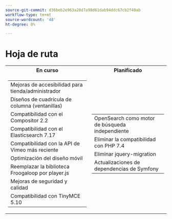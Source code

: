 ```yaml
---
source-git-commit: d36beb2e963a28d7a98d61dab94ddc67cb2f40ab
workflow-type: tm+mt
source-wordcount: '48'
ht-degree: 0%

---
```

# Hoja de ruta

<table style="table-layout:auto">
  <tr>
    <th>En curso</th>
    <th>Planificado</th>
  </tr>
  <tr>
    <td>
      <table>
        <tr>
          <td>Mejoras de accesibilidad para tienda/administrador</td>
        </tr>
        <tr>
          <td>Diseños de cuadrícula de columna (ventanillas)</td>
        </tr>
        <tr>
          <td>Compatibilidad con el Compositor 2.2</td>
        </tr>
        <tr>
          <td>Compatibilidad con el Elasticsearch 7.17</td>
        </tr>
        <tr>
          <td>Compatibilidad con la API de Vimeo más reciente</td>
        </tr>
        <tr>
          <td>Optimización del diseño móvil</td>
        </tr>
        <tr>
          <td>Reemplazar la biblioteca Froogaloop por player.js</td>
        </tr>
        <tr>
          <td>Mejoras de seguridad y calidad</td>
        </tr>
        <tr>
          <td>Compatibilidad con TinyMCE 5.10</td>
        </tr>
      </table>
    </td>
    <td>
      <table>
        <tr>
          <td>OpenSearch como motor de búsqueda independiente</td>
        </tr>
        <tr>
          <td>Eliminar la compatibilidad con PHP 7.4</td>
        </tr>
        <tr>
          <td>Eliminar jquery-migration</td>
        </tr>
        <tr>
          <td>Actualizaciones de dependencias de Symfony</td>
        </tr>
      </table>
    </td>
  </tr>
</table>
